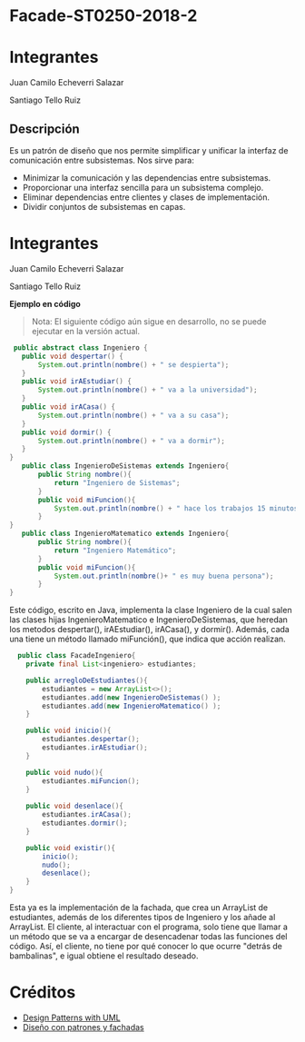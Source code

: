 # Facade-ST0250-2018-2

# Integrantes
Juan Camilo Echeverri Salazar

Santiago Tello Ruiz

## Descripción
Es un patrón de diseño que nos permite simplificar y unificar la interfaz de comunicación entre subsistemas. Nos sirve para:
- Minimizar la comunicación y las dependencias entre subsistemas.
- Proporcionar una interfaz sencilla para un subsistema complejo.
- Eliminar dependencias entre clientes y clases de implementación.
- Dividir conjuntos de subsistemas en capas.


# Integrantes
Juan Camilo Echeverri Salazar

Santiago Tello Ruiz


**Ejemplo en código**
>Nota: El siguiente código aún sigue en desarrollo, no se puede ejecutar en la versión actual.


 ```java
  public abstract class Ingeniero {
    public void despertar() {
        System.out.println(nombre() + " se despierta");
    }
    public void irAEstudiar() {
        System.out.println(nombre() + " va a la universidad");
    }
    public void irACasa() {
        System.out.println(nombre() + " va a su casa");
    }
    public void dormir() {
        System.out.println(nombre() + " va a dormir");
    }
}
    public class IngenieroDeSistemas extends Ingeniero{
        public String nombre(){
            return "Ingeniero de Sistemas";
        }
        public void miFuncion(){
            System.out.println(nombre() + " hace los trabajos 15 minutos antes de la entrega");
        }
}
    public class IngenieroMatematico extends Ingeniero{
        public String nombre(){
            return "Ingeniero Matemático";
        }
        public void miFuncion(){
            System.out.println(nombre()+ " es muy buena persona");
        }
}
 ```
Este código, escrito en Java, implementa la clase Ingeniero de la cual salen las clases hijas IngenieroMatematico e IngenieroDeSistemas, que heredan los metodos despertar(), irAEstudiar(), irACasa(), y dormir(). Además, cada una tiene un método llamado miFunción(), que indica que acción realizan.

```java
  public class FacadeIngeniero{
    private final List<ingeniero> estudiantes;

    public arregloDeEstudiantes(){
        estudiantes = new ArrayList<>();
        estudiantes.add(new IngenieroDeSistemas() );
        estudiantes.add(new IngenieroMatematico() );
    }

    public void inicio(){
        estudiantes.despertar();
        estudiantes.irAEstudiar();
    }

    public void nudo(){
        estudiantes.miFuncion();
    }
    
    public void desenlace(){
        estudiantes.irACasa();
        estudiantes.dormir();
    }

    public void existir(){
        inicio();
        nudo();
        desenlace();
    }
}

```
Esta ya es la implementación de la fachada, que crea un ArrayList de estudiantes, además de los diferentes tipos de Ingeniero y los añade al ArrayList. El cliente, al interactuar con el programa, solo tiene que llamar a un método que se va a encargar de desencadenar todas las funciones del código. Así, el cliente, no tiene por qué conocer lo que ocurre "detrás de bambalinas", e igual obtiene el resultado deseado.

# Créditos

- [ Design Patterns with UML](http://design-patterns-with-uml.blogspot.com/2013/02/facade-pattern.html) 
- [Diseño con patrones y fachadas](https://www.genbeta.com/desarrollo/diseno-con-patrones-y-fachadas)
